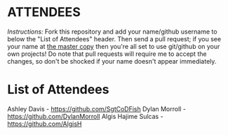 ATTENDEES
=========

*Instructions:* Fork this repository and add your name/github username to below the &quot;List of Attendees&quot; header. Then send a pull request; if you see your name at [the master copy](https://github.com/UoLCompSoc/LectureOne/blob/master/ATTENDEES.md) then you&apos;re all set to use git/github on your own projects! Do note that pull requests will require me to accept the changes, so don&apos;t be shocked if your name doesn&apos;t appear immediately.

List of Attendees
================
Ashley Davis - https://github.com/SgtCoDFish
Dylan Morroll - https://github.com/DylanMorroll
Algis Hajime Sulcas - https://github.com/AlgisH